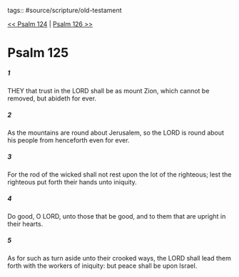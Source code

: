 tags:: #source/scripture/old-testament

[<< Psalm 124](/old-testament/19_Psalms/Psalm_124.md) | [Psalm 126 >>](/old-testament/19_Psalms/Psalm_126.md)

# Psalm 125

##### 1

THEY that trust in the LORD shall be as mount Zion, which cannot be removed, but abideth for ever.

##### 2

As the mountains are round about Jerusalem, so the LORD is round about his people from henceforth even for ever.

##### 3

For the rod of the wicked shall not rest upon the lot of the righteous; lest the righteous put forth their hands unto iniquity.

##### 4

Do good, O LORD, unto those that be good, and to them that are upright in their hearts.

##### 5

As for such as turn aside unto their crooked ways, the LORD shall lead them forth with the workers of iniquity: but peace shall be upon Israel.
